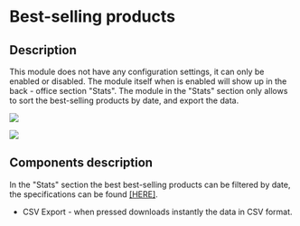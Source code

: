 # Best-selling products

## Description

This module does not have any configuration settings, it can only be enabled or disabled. The module itself when is enabled will show up in the back - office section "Stats". The module in the "Stats" section only allows to sort the best-selling products by date, and export the data.

![](<../../../../../../.gitbook/assets/Screenshot 2022-07-29 at 14-32-08 Module manager • test.png>)

![](<../../../../../../.gitbook/assets/Screenshot 2022-07-29 at 14-34-40 Stats • test.png>)



## Components description

In the "Stats" section the best best-selling products can be filtered by date, the specifications can be found [\[HERE\]](../../../../common-components/stats-page-specific-component/filtering-components-in-stats.md).

* CSV Export - when pressed downloads instantly the data in CSV format.
